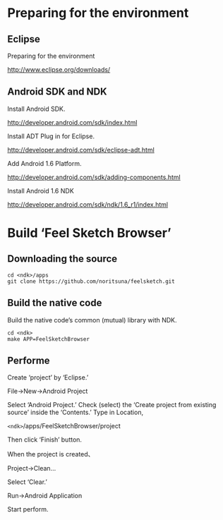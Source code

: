 # Preparing for the environment

## Eclipse
Preparing for the environment

http://www.eclipse.org/downloads/

## Android SDK and NDK
Install Android SDK.

http://developer.android.com/sdk/index.html

Install ADT Plug in for Eclipse.

http://developer.android.com/sdk/eclipse-adt.html

Add Android 1.6 Platform.

http://developer.android.com/sdk/adding-components.html

Install Android 1.6 NDK

http://developer.android.com/sdk/ndk/1.6_r1/index.html


# Build ‘Feel Sketch Browser’

## Downloading the source
```
cd <ndk>/apps
git clone https://github.com/noritsuna/feelsketch.git
```

## Build the native code
Build the native code’s common (mutual) library with NDK.
```
cd <ndk>
make APP=FeelSketchBrowser
```

## Performe
Create ‘project’ by ‘Eclipse.’

File->New->Android Project

Select ‘Android Project.’ Check (select) the ‘Create project from existing source’ inside the ‘Contents.’ Type in Location,

`<ndk>`/apps/FeelSketchBrowser/project

Then click ‘Finish’ button.


When the project is created、

Project->Clean...

Select ‘Clear.’

Run->Android Application

Start perform.